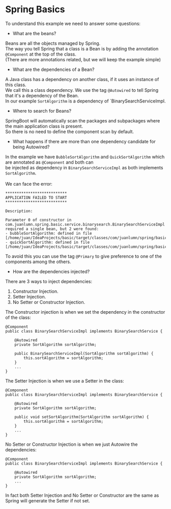 # Spring Basics

To understand this example we need to answer some questions:

* What are the beans?

Beans are all the objects managed by Spring.<br />
The way you tell Spring that a class is a Bean is by adding the annotation `@Component` at the top of the class.<br />
(There are more annotations related, but we will keep the example simple)  

* What are the dependencies of a Bean?

A Java class has a dependency on another class, if it uses an instance of this class.<br />
We call this a class dependency. We use the tag `@Autowired` to tell Spring that it's a dependency of the Bean.<br />
In our example `SortAlgorithm` is a dependency of `BinarySearchServiceImpl. 

* Where to search for Beans?

SpringBoot will automatically scan the packages and subpackages where the main application class is present.<br />
So there is no need to define the component scan by default.

* What happens if there are more than one dependency candidate for being Autowired?

In the example we have `BubbleSortAlgorithm` and `QuickSortAlgorithm` which are annotated as `@Component` and both can<br /> 
be injected as dependency in `BinarySearchServiceImpl` as both implements `SortAlgorithm`.
<br />
<br />
We can face the error: 
```
***************************
APPLICATION FAILED TO START
***************************

Description:

Parameter 0 of constructor in com.juanlumn.spring.basic.service.binarysearch.BinarySearchServiceImpl required a single bean, but 2 were found:
- bubbleSortAlgorithm: defined in file [/home/juan/IdeaProjects/basic/target/classes/com/juanlumn/spring/basic/service/sort/BubbleSortAlgorithm.class]
- quickSortAlgorithm: defined in file [/home/juan/IdeaProjects/basic/target/classes/com/juanlumn/spring/basic/service/sort/QuickSortAlgorithm.class]
```
To avoid this you can use the tag `@Primary` to give preference to one of the components among the others.

* How are the dependencies injected?

There are 3 ways to inject dependencies:
1. Constructor Injection.
2. Setter Injection.
3. No Setter or Constructor Injection.

The Constructor injection is when we set the dependency in the constructor of the class:
```
@Component
public class BinarySearchServiceImpl implements BinarySearchService {

    @Autowired
    private SortAlgorithm sortAlgorithm;

    public BinarySearchServiceImpl(SortAlgorithm sortAlgorithm) {
        this.sortAlgorithm = sortAlgorithm;
    }
    ...
}
```
The Setter Injection is when we use a Setter in the class:
```
@Component
public class BinarySearchServiceImpl implements BinarySearchService {

    @Autowired
    private SortAlgorithm sortAlgorithm;

    public void setSortAlgorithm(SortAlgorithm sortAlgorithm) {
        this.sortAlgorithm = sortAlgorithm;
    }
    ...
}
```
No Setter or Constructor Injection is when we just Autowire the dependencies:
```
@Component
public class BinarySearchServiceImpl implements BinarySearchService {

    @Autowired
    private SortAlgorithm sortAlgorithm;
    ...
}
```
In fact both Setter Injection and No Setter or Constructor are the same as Spring will generate the Setter if not set.